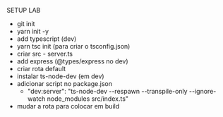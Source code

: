 SETUP LAB
- git init
- yarn init -y
-  add typescript (dev)
-  yarn tsc init (para criar o tsconfig.json)
- criar src - server.ts
- add express (@types/express no dev)
- criar rota default
- instalar ts-node-dev (em dev)
- adicionar script no package.json
    * "dev:server": "ts-node-dev --respawn --transpile-only --ignore-watch node_modules src/index.ts"
- mudar a rota para colocar em build
